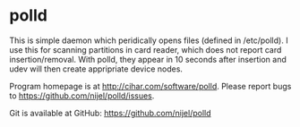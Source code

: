 polld
=====

This is simple daemon which peridically opens files (defined in /etc/polld).
I use this for scanning partitions in card reader, which does not report card
insertion/removal. With polld, they appear in 10 seconds after insertion and
udev will then create appripriate device nodes.

Program homepage is at <http://cihar.com/software/polld>.
Please report bugs to <https://github.com/nijel/polld/issues>.

Git is available at GitHub: <https://github.com/nijel/polld>
